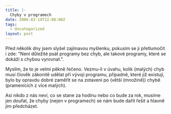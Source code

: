 ```yaml
---
title: |-
  Chyby v programech
date: 2006-03-19T22:08:00Z
tags:
  - Uncategorized
layout: post
---
```

Před několik dny jsem slyšel zajímavou myšlenku, pokusím se ji přetlumočit i zde: "Není důležité psát programy bez chyb, ale takové programy, které se dokáží s chybou vyrovnat.".

Myslím, že to je velmi pěkně řečeno. Vezmu-li v úvahu, kolik (malých) chyb musí člověk zákonitě udělat při vývoji programu, případně, které již existují, bylo by opravdu dobré zaměřit se na zotavení po (větší (množině)) chybě (pramenících z více malých).

Asi nikdo z nás neví, co se stane za hodinu nebo co bude za rok, musíme jen doufat, že chyby (nejen v programech) se nám bude dařit řešit a hlavně jim předcházet.